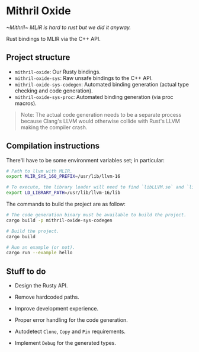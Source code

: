 # Mithril Oxide

_~Mithril~ MLIR is hard to rust but we did it anyway._

Rust bindings to MLIR via the C++ API.

## Project structure
  - `mithril-oxide`: Our Rusty bindings.
  - `mithril-oxide-sys`: Raw unsafe bindings to the C++ API.
  - `mithril-oxide-sys-codegen`: Automated binding generation (actual type checking and code
    generation).
  - `mithril-oxide-sys-proc`: Automated binding generation (via proc macros).

> Note: The actual code generation needs to be a separate process because Clang's LLVM would
    otherwise collide with Rust's LLVM making the compiler crash.

## Compilation instructions

There'll have to be some environment variables set; in particular:

```bash
# Path to llvm with MLIR.
export MLIR_SYS_160_PREFIX=/usr/lib/llvm-16

# To execute, the library loader will need to find `libLLVM.so` and `libMLIR.so`.
export LD_LIBRARY_PATH=/usr/lib/llvm-16/lib
```

The commands to build the project are as follow:

```bash
# The code generation binary must be available to build the project.
cargo build -p mithril-oxide-sys-codegen

# Build the project.
cargo build

# Run an example (or not).
cargo run --example hello
```


## Stuff to do

  - Design the Rusty API.

  - Remove hardcoded paths.
  - Improve development experience.
  - Proper error handling for the code generation.
  - Autodetect `Clone`, `Copy` and `Pin` requirements.
  - Implement `Debug` for the generated types.
